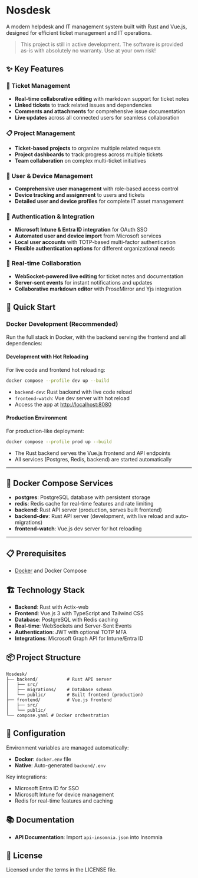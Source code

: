# Nosdesk

A modern helpdesk and IT management system built with Rust and Vue.js, designed for efficient ticket management and IT operations.

> This project is still in active development. The software is provided as-is with absolutely no warranty. Use at your own risk!

## ✨ Key Features

### 🎫 **Ticket Management**
- **Real-time collaborative editing** with markdown support for ticket notes
- **Linked tickets** to track related issues and dependencies
- **Comments and attachments** for comprehensive issue documentation
- **Live updates** across all connected users for seamless collaboration

### 📋 **Project Management**
- **Ticket-based projects** to organize multiple related requests
- **Project dashboards** to track progress across multiple tickets
- **Team collaboration** on complex multi-ticket initiatives

### 👥 **User & Device Management**
- **Comprehensive user management** with role-based access control
- **Device tracking and assignment** to users and tickets
- **Detailed user and device profiles** for complete IT asset management

### 🔐 **Authentication & Integration**
- **Microsoft Intune & Entra ID integration** for OAuth SSO
- **Automated user and device import** from Microsoft services
- **Local user accounts** with TOTP-based multi-factor authentication
- **Flexible authentication options** for different organizational needs

### 🚀 **Real-time Collaboration**
- **WebSocket-powered live editing** for ticket notes and documentation
- **Server-sent events** for instant notifications and updates
- **Collaborative markdown editor** with ProseMirror and Yjs integration

## 🚀 Quick Start

### Docker Development (Recommended)
Run the full stack in Docker, with the backend serving the frontend and all dependencies:

#### **Development with Hot Reloading**
For live code and frontend hot reloading:
```bash
docker compose --profile dev up --build
```
- `backend-dev`: Rust backend with live code reload
- `frontend-watch`: Vue dev server with hot reload
- Access the app at [http://localhost:8080](http://localhost:8080)

#### **Production Environment**
For production-like deployment:
```bash
docker compose --profile prod up --build
```
- The Rust backend serves the Vue.js frontend and API endpoints
- All services (Postgres, Redis, backend) are started automatically

---

## 🐳 Docker Compose Services

- **postgres**: PostgreSQL database with persistent storage
- **redis**: Redis cache for real-time features and rate limiting
- **backend**: Rust API server (production, serves built frontend)
- **backend-dev**: Rust API server (development, with live reload and auto-migrations)
- **frontend-watch**: Vue.js dev server for hot reloading

---

## 📋 Prerequisites

- [Docker](https://www.docker.com/) and Docker Compose

## 🏗️ Technology Stack

- **Backend**: Rust with Actix-web
- **Frontend**: Vue.js 3 with TypeScript and Tailwind CSS
- **Database**: PostgreSQL with Redis caching
- **Real-time**: WebSockets and Server-Sent Events
- **Authentication**: JWT with optional TOTP MFA
- **Integrations**: Microsoft Graph API for Intune/Entra ID

## 📦 Project Structure

```
Nosdesk/
├── backend/           # Rust API server
│   ├── src/
│   ├── migrations/    # Database schema
│   └── public/        # Built frontend (production)
├── frontend/          # Vue.js frontend
│   ├── src/
│   └── public/
└── compose.yaml # Docker orchestration
```

## 🔧 Configuration

Environment variables are managed automatically:
- **Docker**: `docker.env` file
- **Native**: Auto-generated `backend/.env`

Key integrations:
- Microsoft Entra ID for SSO
- Microsoft Intune for device management
- Redis for real-time features and caching

## 📚 Documentation

- **API Documentation**: Import `api-insomnia.json` into Insomnia

## 📄 License

Licensed under the terms in the LICENSE file.